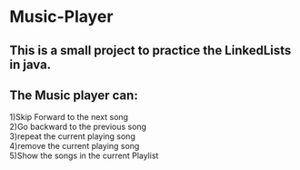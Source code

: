 # Music-Player
## This is a small project to practice the LinkedLists in java.
## The Music player can:
1)Skip Forward to the next song <br/>
2)Go backward to the previous song<br/>
3)repeat the current playing song<br/>
4)remove the current playing song<br/>
5)Show the songs in the current Playlist<br/>
